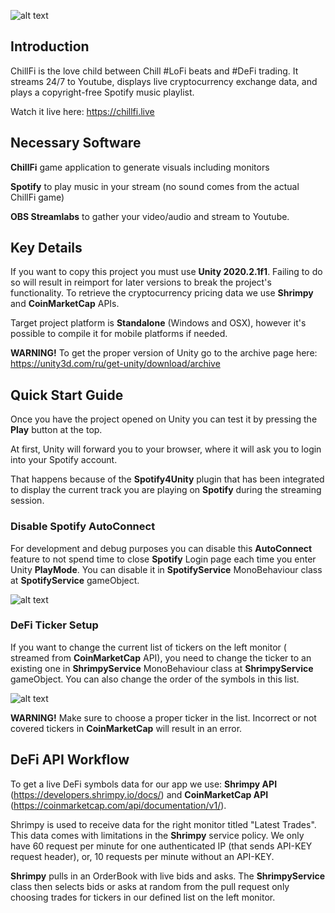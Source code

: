 
![alt text](https://github.com/ssemino/ChillFi/blob/main/Assets/Resources/README/readme00.png)
 
 ## Introduction
 
ChillFi is the love child between Chill #LoFi beats and #DeFi trading. It streams 24/7 to Youtube, displays live cryptocurrency exchange data, and plays a copyright-free Spotify music playlist.

Watch it live here: https://chillfi.live

## Necessary Software

**ChillFi** game application to generate visuals including monitors

**Spotify** to play music in your stream (no sound comes from the actual ChillFi game)

**OBS Streamlabs** to gather your video/audio and stream to Youtube.

 ## Key Details
 
 If you want to copy this project you must use **Unity 2020.2.1f1**. Failing to do so will result in reimport for later versions to break the project's functionality.
 To retrieve the cryptocurrency pricing data we use **Shrimpy** and **CoinMarketCap** APIs.
 
 Target project platform is **Standalone** (Windows and OSX), however it's possible to compile it for mobile platforms if needed.
 
 **WARNING!**
 To get the proper version of Unity go to the archive page here: https://unity3d.com/ru/get-unity/download/archive
 
 ## Quick Start Guide
 
 Once you have the project opened on Unity you can test it by pressing the **Play** button at the top.
 
 At first, Unity will forward you to your browser, where it will ask you to login into your Spotify account.
 
 That happens because of the **Spotify4Unity** plugin that has been integrated to display the current track you are playing on **Spotify** during the streaming session.

### Disable Spotify AutoConnect
For development and debug purposes you can disable this **AutoConnect** feature to not spend time to close **Spotify** Login page each time you enter Unity **PlayMode**.
You can disable it in **SpotifyService** MonoBehaviour class at **SpotifyService** gameObject.

![alt text](https://github.com/ssemino/ChillFi/blob/main/Assets/Resources/README/readme01.png)

### DeFi Ticker Setup

If you want to change the current list of tickers on the left monitor ( streamed from **CoinMarketCap** API), you need to change the ticker to an existing one in **ShrimpyService** MonoBehaviour class at **ShrimpyService** gameObject. You can also change the order of the symbols in this list.

![alt text](https://github.com/ssemino/ChillFi/blob/main/Assets/Resources/README/readme02.png)

**WARNING!** Make sure to choose a proper ticker in the list. Incorrect or not covered tickers in **CoinMarketCap** will result in an error.

## DeFi API Workflow

To get a live DeFi symbols data for our app we use: 
**Shrimpy API** (https://developers.shrimpy.io/docs/) and 
**CoinMarketCap API** (https://coinmarketcap.com/api/documentation/v1/).

Shrimpy is used to receive data for the right monitor titled "Latest Trades". This data comes with limitations in the **Shrimpy** service policy. We only have 60 request per minute for one authenticated IP (that sends API-KEY request header), or, 10 requests per minute without an API-KEY.

**Shrimpy** pulls in an OrderBook with live bids and asks. The **ShrimpyService** class then selects bids or asks at random from the pull request only choosing trades for tickers in our defined list on the left monitor. 
